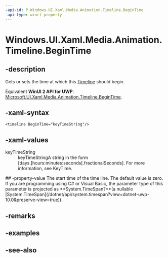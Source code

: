 ```yaml
---
-api-id: P:Windows.UI.Xaml.Media.Animation.Timeline.BeginTime
-api-type: winrt property
---
```


<!-- Property syntax
public Windows.Foundation.IReference<Windows.Foundation.TimeSpan> BeginTime { get;  set; }
-->

# Windows.UI.Xaml.Media.Animation.Timeline.BeginTime

## -description
Gets or sets the time at which this [Timeline](timeline.md) should begin.

Equivalent **WinUI 2 API for UWP**: [Microsoft.UI.Xaml.Media.Animation.Timeline.BeginTime](/windows/winui/api/microsoft.ui.xaml.media.animation.timeline.begintime).

## -xaml-syntax
```xaml
<timeline BeginTime="keyTimeString"/>
```


## -xaml-values
<dl><dt>keyTimeString</dt><dd>keyTimeStringA string in the form [days.]hours:minutes:seconds[.fractionalSeconds]. For more information, see KeyTime.</dd>
</dl>
## -property-value
The start time of the time line. The default value is zero. 
<!--Projection dochack:-->
If you are programming using C# or Visual Basic, the parameter type of this parameter is projected as **System.TimeSpan?**(a nullable [System.TimeSpan](/dotnet/api/system.timespan?view=dotnet-uwp-10.0&preserve-view=true)).

## -remarks

## -examples

## -see-also
